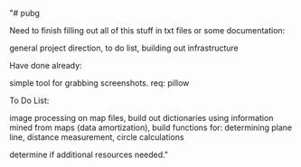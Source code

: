 "# pubg

Need to finish filling out all of this stuff in txt files or some documentation:

  general project direction,
  to do list,
  building out infrastructure

Have done already:

  simple tool for grabbing screenshots. req: pillow

To Do List:

  image processing on map files,
  build out dictionaries using information mined from maps (data amortization),
  build functions for:
    determining plane line,
    distance measurement,
    circle calculations

  determine if additional resources needed." 
